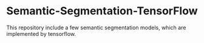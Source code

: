 # Semantic-Segmentation-TensorFlow
This repository include a few semantic segmentation models, which are implemented by tensorflow.

